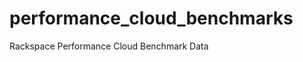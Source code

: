 performance_cloud_benchmarks
============================

Rackspace Performance Cloud Benchmark Data
